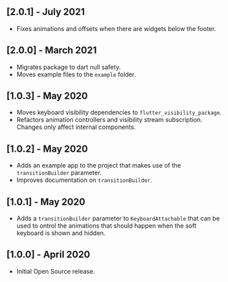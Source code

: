## [2.0.1] - July 2021

* Fixes animations and offsets when there are widgets below the footer.

## [2.0.0] - March 2021

* Migrates package to dart null safety.
* Moves example files to the `example` folder.

## [1.0.3] - May 2020

* Moves keyboard visibility dependencies to `flutter_visibility_package`.
* Refactors animation controllers and visibility stream subscription. Changes only affect internal components.

## [1.0.2] - May 2020

* Adds an example app to the project that makes use of the `transitionBuilder` parameter.
* Improves documentation on `transitionBuilder`.

## [1.0.1] - May 2020

* Adds a `transitionBuilder` parameter to `KeyboardAttachable` that can be used to ontrol the animations that should happen when the soft keyboard is shown and hidden.

## [1.0.0] - April 2020

* Initial Open Source release.
